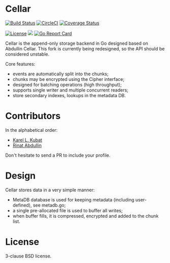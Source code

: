 # Cellar

[![Build Status](https://travis-ci.com/carapace/cellar.svg?branch=master)](https://travis-ci.com/carapace/cellar)
[![CircleCI](https://circleci.com/gh/carapace/cellar/tree/master.svg?style=svg)](https://circleci.com/gh/carapace/cellar/tree/master)
[![Coverage Status](https://coveralls.io/repos/github/carapace/cellar/badge.svg?branch=master)](https://coveralls.io/github/carapace/cellar?branch=master)

[![License](https://img.shields.io/badge/License-BSD%203--Clause-blue.svg)](https://opensource.org/licenses/BSD-3-Clause)
[![](https://godoc.org/github.com/carapace/cellar?status.svg)](http://godoc.org/github.com/carapace/cellar)
[![Go Report Card](https://goreportcard.com/badge/github.com/carapace/cellar)](https://goreportcard.com/report/github.com/carapace/cellar)

Cellar is the append-only storage backend in Go designed based on Abdullin Cellar.
This fork is currently being redesigned, so the API should be considered unstable.

Core features:

- events are automatically split into the chunks;
- chunks may be encrypted using the Cipher interface;
- designed for batching operations (high throughput);
- supports single writer and multiple concurrent readers;
- store secondary indexes, lookups in the metadata DB.

# Contributors

In the alphabetical order:

- [Karel L. Kubat](https://github.com/KaiserKarel)
- [Rinat Abdullin](https://github.com/abdullin)

Don't hesitate to send a PR to include your profile.

# Design

Cellar stores data in a very simple manner:

- MetaDB database is used for keeping metadata (including user-defined), see metadb.go;
- a single pre-allocated file is used to buffer all writes;
- when buffer fills, it is compressed, encrypted and added to the chunk list.

# License

3-clause BSD license.
